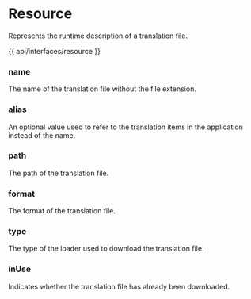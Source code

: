 <!-- ======================================================================
--- Search engine
title:          Resource
keywords:       resource, properties, translation, file, interface
description:    Resource interface to hold the properties of a translation file.
--- Menu system
order:          20
text:           Resource
hidden:         false
umbel:          false
--- Page properties
id:             
document:       
layout:         layout-2-left
$-left:         #side-menu
searchable:     true
--- Side menu
side-menu-root:     /api
side-menu-header:   API
side-menu-top:      
side-menu-depth:    2
======================================================================= -->

# Resource

Represents the runtime description of a translation file.

{{ api/interfaces/resource }}

### name

The name of the translation file without the file extension.

### alias

An optional value used to refer to the translation items in the application
instead of the name.

### path

The path of the translation file.

### format

The format of the translation file.

### type

The type of the loader used to download the translation file.

### inUse

Indicates whether the translation file has already been downloaded.

